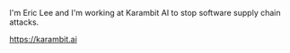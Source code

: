I'm Eric Lee and I'm working at Karambit AI to stop software supply chain attacks.

https://karambit.ai

